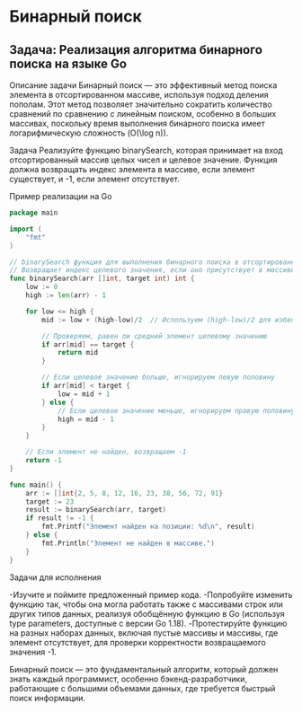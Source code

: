 # Бинарный поиск

## Задача: Реализация алгоритма бинарного поиска на языке Go

Описание задачи
Бинарный поиск — это эффективный метод поиска элемента в отсортированном массиве, используя подход деления пополам. Этот метод позволяет значительно сократить количество сравнений по сравнению с линейным поиском, особенно в больших массивах, поскольку время выполнения бинарного поиска имеет логарифмическую сложность (O(\log n)).

Задача
Реализуйте функцию binarySearch, которая принимает на вход отсортированный массив целых чисел и целевое значение. Функция должна возвращать индекс элемента в массиве, если элемент существует, и -1, если элемент отсутствует.

Пример реализации на Go

```go
package main

import (
    "fmt"
)

// binarySearch функция для выполнения бинарного поиска в отсортированном массиве.
// Возвращает индекс целевого значения, если оно присутствует в массиве, иначе возвращает -1.
func binarySearch(arr []int, target int) int {
    low := 0
    high := len(arr) - 1

    for low <= high {
        mid := low + (high-low)/2  // Используем (high-low)/2 для избежания переполнения

        // Проверяем, равен ли средний элемент целевому значению
        if arr[mid] == target {
            return mid
        }

        // Если целевое значение больше, игнорируем левую половину
        if arr[mid] < target {
            low = mid + 1
        } else {
            // Если целевое значение меньше, игнорируем правую половину
            high = mid - 1
        }
    }

    // Если элемент не найден, возвращаем -1
    return -1
}

func main() {
    arr := []int{2, 5, 8, 12, 16, 23, 38, 56, 72, 91}
    target := 23
    result := binarySearch(arr, target)
    if result != -1 {
        fmt.Printf("Элемент найден на позиции: %d\n", result)
    } else {
        fmt.Println("Элемент не найден в массиве.")
    }
}
```

Задачи для исполнения

-Изучите и поймите предложенный пример кода.
-Попробуйте изменить функцию так, чтобы она могла работать также с массивами строк или других типов данных, реализуя обобщённую функцию в Go (используя type parameters, доступные с версии Go 1.18).
-Протестируйте функцию на разных наборах данных, включая пустые массивы и массивы, где элемент отсутствует, для проверки корректности возвращаемого значения -1.


Бинарный поиск — это фундаментальный алгоритм, который должен знать каждый программист, особенно бэкенд-разработчики, работающие с большими объемами данных, где требуется быстрый поиск информации.